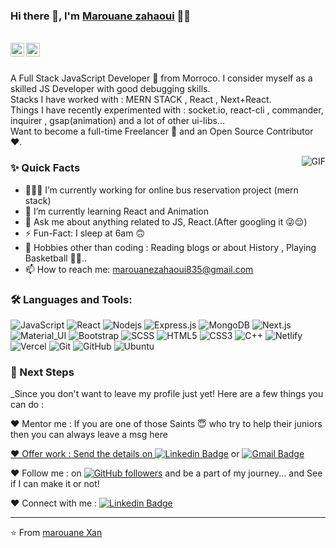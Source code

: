 ### Hi there 👋, I'm [Marouane zahaoui](https://github.com/marouaneXan) 👨‍💻

<br/>

<a href="https://www.linkedin.com/in/marouane-zahaoui-4a3460220/">
  <img align="left" alt="Marouane's Linkedin" width="22px" src="https://cdn.jsdelivr.net/npm/simple-icons@v3/icons/linkedin.svg" />
</a>

<a href="mailto:marouanezahaoui835@gmail.com">
  <img align="left" alt="Marouane's Email" width="22px" src="https://cdn.jsdelivr.net/npm/simple-icons@v3/icons/gmail.svg" />
</a>


<br />
<br/>

<p>
A Full Stack JavaScript Developer 🚀 from Morroco. I consider myself as a skilled JS Developer with good debugging skills.
<br/>
Stacks I have worked with : MERN STACK , React , Next+React.
<br/>  
Things I have recently experimented with : socket.io, react-cli , commander, inquirer , gsap(animation) and a lot of other ui-libs...
<br/>
Want to become a full-time Freelancer 💸 and an Open Source Contributor ❤️.
</p>

  <img align="right" alt="GIF" src="https://media.giphy.com/media/MC6eSuC3yypCU/giphy.gif" />
  
### ✨ Quick Facts

- 👨🏽‍💻 I’m currently working for online bus reservation project (mern stack)
- 🌱 I’m currently learning React and Animation
- 💬 Ask me about anything related to JS, React.(After googling it 😜😌)
- ⚡️ Fun-Fact: I sleep at 6am 🙃
- 🎿 Hobbies other than coding : Reading blogs or about History , Playing Basketball 🤔🤖..
- 📫 How to reach me: marouanezahaoui835@gmail.com

### 🛠️ Languages and Tools:

![JavaScript](https://img.shields.io/badge/-JavaScript-black?style=flat-square&logo=javascript)
![React](https://img.shields.io/badge/-React-black?style=flat-square&logo=react)
![Nodejs](https://img.shields.io/badge/-Nodejs-black?style=flat-square&logo=Node.js)
![Express.js](https://img.shields.io/badge/-Express-black?style=flat-square&logo=expressjs)
![MongoDB](https://img.shields.io/badge/-MongoDB-black?style=flat-square&logo=mongodb)
![Next.js](https://img.shields.io/badge/-Next-black?style=flat-square&logo=Next.js)
![Material_UI](https://img.shields.io/badge/-Material_UI-black?style=flat-square&logo=material-ui)
![Bootstrap](https://img.shields.io/badge/-Bootstrap-black?style=flat-square&logo=bootstrap)
![SCSS](https://img.shields.io/badge/-SCSS-black?style=flat-square&logo=SASS)
![HTML5](https://img.shields.io/badge/-HTML5-black?style=flat-square&logo=html5&logoColor=white)
![CSS3](https://img.shields.io/badge/-CSS3-black?style=flat-square&logo=css3)
![C++](https://img.shields.io/badge/-C-black?style=flat-square&logo=c)
![Netlify](https://img.shields.io/badge/-Netlify-black?style=flat-square&logo=netlify)
![Vercel](https://img.shields.io/badge/-Vercel-black?style=flat-square&logo=vercel)
![Git](https://img.shields.io/badge/-Git-black?style=flat-square&logo=git)
![GitHub](https://img.shields.io/badge/-GitHub-black?style=flat-square&logo=github)
![Ubuntu](https://img.shields.io/badge/-Ubuntu-black?style=flat-square&logo=ubuntu)


### 👣 Next Steps

_Since you don't want to leave my profile just yet! Here are a few things you can do :

❤️ Mentor me : If you are one of those Saints 😇 who try to help their juniors then you can always leave a msg here <a href="mailto:marouanezahaoui835@gmail.com">

❤️ Offer work : Send the details on [![Linkedin Badge](https://img.shields.io/badge/-marouane_zahaoui-blue?style=flat-square&logo=Linkedin&logoColor=white&link=https://www.linkedin.com/in/marouane-zahaoui-4a3460220//)](https://www.linkedin.com/in/marouane-zahaoui-4a3460220//)
or [![Gmail Badge](https://img.shields.io/badge/marouanezahaoui835@gmail.com@gmail.com-c14438?style=flat-square&logo=Gmail&logoColor=white&link=mailto:marouanezahaoui835@gmail.com)](mailto:marouanezahaoui835@gmail.com)

❤️ Follow me : on [![GitHub followers](https://img.shields.io/github/followers/marouaneXan?label=Follow&style=social)](https://github.com/marouaneXan/?tab=follow) 
and be a part of my journey... and See if I can make it or not!

❤️ Connect with me : [![Linkedin Badge](https://img.shields.io/badge/marouane_zahaoui-blue?style=flat-square&logo=Linkedin&logoColor=white&link=https://www.linkedin.com/in/marouane-zahaoui-4a3460220//)](https://www.linkedin.com/in/marouane-zahaoui-4a3460220//)

<hr/>

⭐️ From [marouane Xan](https://github.com/marouaneXan)
